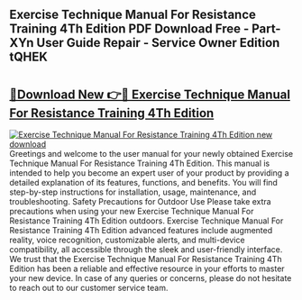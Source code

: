 ## Exercise Technique Manual For Resistance Training 4Th Edition PDF Download Free - Part-XYn User Guide Repair - Service Owner Edition tQHEK

# <h2><a href="http://bc19870.oget.top/?id=Exercise+Technique+Manual+For+Resistance+Training+4Th+Edition">🔗Download New 👉🔴 Exercise Technique Manual For Resistance Training 4Th Edition</a></h2>

[![Exercise Technique Manual For Resistance Training 4Th Edition new download](https://i.imgur.com/5g1atiW.png)](http://bc19870.oget.top/?id=Exercise+Technique+Manual+For+Resistance+Training+4Th+Edition)
Greetings and welcome to the user manual for your newly obtained Exercise Technique Manual For Resistance Training 4Th Edition. This manual is intended to help you become an expert user of your product by providing a detailed explanation of its features, functions, and benefits. You will find step-by-step instructions for installation, usage, maintenance, and troubleshooting. Safety Precautions for Outdoor Use Please take extra precautions when using your new Exercise Technique Manual For Resistance Training 4Th Edition outdoors. Exercise Technique Manual For Resistance Training 4Th Edition advanced features include augmented reality, voice recognition, customizable alerts, and multi-device compatibility, all accessible through the sleek and user-friendly interface. We trust that the Exercise Technique Manual For Resistance Training 4Th Edition has been a reliable and effective resource in your efforts to master your new device. In case of any queries or concerns, please do not hesitate to reach out to our customer service team.
